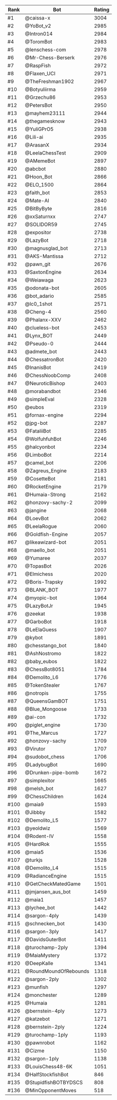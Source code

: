 Rank|Bot|Rating
---|---|---
#1|@caissa-x|3004
#2|@YoBot_v2|2985
#3|@Intron014|2984
#4|@ToromBot|2983
#5|@lenschess-com|2978
#6|@Mr-Chess-Berserk|2976
#7|@RaspFish|2972
#8|@Flaxen_UCI|2971
#9|@TheFreshman1902|2967
#10|@Botyuliirma|2959
#11|@Grzechu86|2953
#12|@PetersBot|2950
#13|@mayhem23111|2944
#14|@thegamesknow|2943
#15|@YuliGPrO5|2938
#16|@Lili-ai|2935
#17|@ArasanX|2934
#18|@LeelaChessTest|2909
#19|@AMemeBot|2897
#20|@abcbot|2880
#21|@Hoon_Bot|2866
#22|@ELO_1500|2864
#23|@faith_bot|2853
#24|@Mate-AI|2840
#25|@BitByByte|2816
#26|@xxSaturnxx|2747
#27|@SOLIDOR59|2745
#28|@expositor|2738
#29|@LazyBot|2718
#30|@magnusglad_bot|2713
#31|@AKS-Mantissa|2712
#32|@pawn_git|2676
#33|@SaxtonEngine|2634
#34|@Weiawaga|2623
#35|@odonata-bot|2605
#36|@bot_adario|2585
#37|@lc0_1shot|2571
#38|@Cheng-4|2560
#39|@Phalanx-XXV|2462
#40|@clueless-bot|2453
#41|@Lynx_BOT|2449
#42|@Pseudo-0|2444
#43|@admete_bot|2443
#44|@ChessatronBot|2420
#45|@InanisBot|2419
#46|@ChessNoobComp|2408
#47|@NeuroticBishop|2403
#48|@morabandbot|2346
#49|@simpleEval|2328
#50|@eubos|2319
#51|@fornax-engine|2294
#52|@jpg-bot|2287
#53|@FataliiBot|2285
#54|@WolfuhfuhBot|2246
#55|@halcyonbot|2234
#56|@LimboBot|2214
#57|@camel_bot|2206
#58|@Zagreus_Engine|2183
#59|@CosetteBot|2181
#60|@RocketEngine|2179
#61|@Humaia-Strong|2162
#62|@honzovy-sachy-2|2099
#63|@jangine|2068
#64|@LoevBot|2062
#65|@LeelaRogue|2060
#66|@Goldfish-Engine|2057
#67|@likeawizard-bot|2051
#68|@maello_bot|2051
#69|@Yumaree|2037
#70|@TopasBot|2026
#71|@Elmichess|2020
#72|@Boris-Trapsky|1992
#73|@BLANK_BOT|1977
#74|@myopic-bot|1964
#75|@LazyBotJr|1945
#76|@zeekat|1938
#77|@GarboBot|1918
#78|@LeElaGuess|1907
#79|@kybot|1891
#80|@chesstango_bot|1840
#81|@AshNostromo|1822
#82|@baby_eubos|1822
#83|@ChessBot8051|1784
#84|@Demolito_L6|1776
#85|@TokenStealer|1767
#86|@notropis|1755
#87|@QueensGamBOT|1751
#88|@Blue_Mongoose|1733
#89|@ai-con|1732
#90|@piglet_engine|1730
#91|@The_Marcus|1727
#92|@honzovy-sachy|1709
#93|@Virutor|1707
#94|@sudobot_chess|1706
#95|@LadybugBot|1690
#96|@Drunken-pipe-bomb|1672
#97|@simplexitor|1665
#98|@melsh_bot|1627
#99|@ChessChildren|1624
#100|@maia9|1593
#101|@Jibbby|1582
#102|@Demolito_L5|1577
#103|@yeoldwiz|1569
#104|@Rodent-IV|1558
#105|@HardRok|1555
#106|@maia5|1536
#107|@turkjs|1528
#108|@Demolito_L4|1515
#109|@RadianceEngine|1515
#110|@GetCheckMatedGame|1501
#111|@jmjansen_aus_bot|1459
#112|@maia1|1457
#113|@lychee_bot|1442
#114|@sargon-4ply|1439
#115|@schnecken_bot|1430
#116|@sargon-3ply|1417
#117|@DavidsGuterBot|1411
#118|@turochamp-2ply|1394
#119|@MaiaMystery|1372
#120|@DeepKalle|1341
#121|@RoundMoundOfRebounds|1318
#122|@sargon-2ply|1302
#123|@munfish|1297
#124|@monchester|1289
#125|@Humaia|1281
#126|@bernstein-4ply|1273
#127|@katzebot|1271
#128|@bernstein-2ply|1224
#129|@turochamp-1ply|1193
#130|@pawnrobot|1162
#131|@Cizme|1150
#132|@sargon-1ply|1138
#133|@LouisChess48-6K|1051
#134|@HalfStockfishBot|846
#135|@StupidfishBOTBYDSCS|808
#136|@MinOpponentMoves|518
